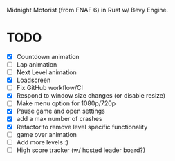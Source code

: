 Midnight Motorist (from FNAF 6) in Rust w/ Bevy Engine.

# TODO
- [X] Countdown animation 
- [ ] Lap animation
- [ ] Next Level animation
- [X] Loadscreen
- [ ] Fix GitHub workflow/CI
- [X] Respond to window size changes (or disable resize)
- [ ] Make menu option for 1080p/720p
- [X] Pause game and open settings
- [X] add a max number of crashes 
- [X] Refactor to remove level specific functionality
- [ ] game over animation
- [ ] Add more levels :)
- [ ] High score tracker (w/ hosted leader board?)
